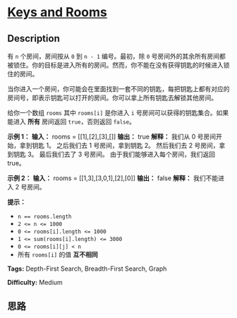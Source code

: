 # [Keys and Rooms][title]

## Description

有 `n` 个房间，房间按从 `0` 到 `n - 1` 编号。最初，除 `0`
号房间外的其余所有房间都被锁住。你的目标是进入所有的房间。然而，你不能在没有获得钥匙的时候进入锁住的房间。

当你进入一个房间，你可能会在里面找到一套不同的钥匙，每把钥匙上都有对应的房间号，即表示钥匙可以打开的房间。你可以拿上所有钥匙去解锁其他房间。

给你一个数组 `rooms` 其中 `rooms[i]` 是你进入 `i` 号房间可以获得的钥匙集合。如果能进入 **所有** 房间返回
`true`，否则返回 `false`。



**示例 1：**
            **输入：** rooms = [[1],[2],[3],[]]    **输出：** true    **解释：**    我们从 0 号房间开始，拿到钥匙 1。    之后我们去 1 号房间，拿到钥匙 2。    然后我们去 2 号房间，拿到钥匙 3。    最后我们去了 3 号房间。    由于我们能够进入每个房间，我们返回 true。    

**示例 2：**
            **输入：** rooms = [[1,3],[3,0,1],[2],[0]]    **输出：** false    **解释：** 我们不能进入 2 号房间。    



**提示：**

  * `n == rooms.length`
  * `2 <= n <= 1000`
  * `0 <= rooms[i].length <= 1000`
  * `1 <= sum(rooms[i].length) <= 3000`
  * `0 <= rooms[i][j] < n`
  * 所有 `rooms[i]` 的值 **互不相同**


**Tags:** Depth-First Search, Breadth-First Search, Graph

**Difficulty:** Medium

## 思路

[title]: https://leetcode-cn.com/problems/keys-and-rooms
